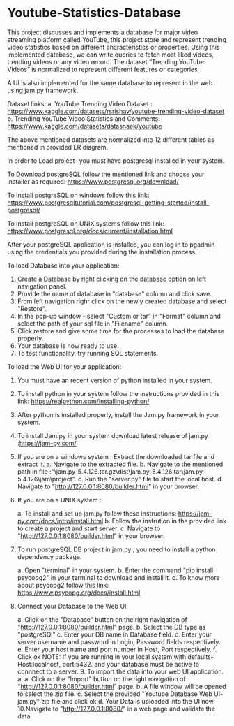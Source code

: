 # Youtube-Statistics-Database
 This project discusses and implements a  database for major video streaming  platform called YouTube, this project store  and represent trending video statistics  based on different characteristics or  properties. Using this implemented  database, we can write queries to fetch  most liked videos, trending videos or any  video record. The dataset “Trending  YouTube Videos” is normalized to  represent different features or categories.

 A UI is also implemented for the same database to represent in the web using jam.py framework.


 Dataset links:
 a. YouTube Trending Video Dataset : https://www.kaggle.com/datasets/rsrishav/youtube-trending-video-dataset
 b. Trending YouTube Video Statistics and Comments: https://www.kaggle.com/datasets/datasnaek/youtube

The above mentioned datasets are normalized into 12 different tables as mentioned in provided ER diagram.

In order to Load project- you must have postgresql installed in your system.

To Download postgreSQL follow the mentioned link and choose your installer as required: https://www.postgresql.org/download/

To Install postgreSQL on windows follow this link: https://www.postgresqltutorial.com/postgresql-getting-started/install-postgresql/

To Install postgreSQL on UNIX systems follow this link: https://www.postgresql.org/docs/current/installation.html

After your postgreSQL application is installed, you can log in to pgadmin using the credentials you provided during the installation process.

To load Database into your application:

 1. Create a Database by right clicking on the database option on left navigation panel.
 2. Provide the name of database in "database" column and click save.
 3. From left navigation righr click on the  newly created database and select "Restore".
 4. In the pop-up window - select "Custom or tar" in "Format" column and select the path of your sql file in "Filename" column.
 5. Click restore and give some time for the processes to load the database properly.
 6. Your database is now ready to use.
 7. To test functionality, try running SQL statements.

To load the Web UI for your application:

  1. You must have an recent version of python installed in your system.
  2. To install python in your system follow the instructions provided in this link: https://realpython.com/installing-python/
  3. After python is installed properly, install the Jam.py framework in your system.
  4. To install Jam.py in your system download latest release of jam.py :https://jam-py.com/
  5. If you are on a windows system : Extract the downloaded tar file and extract it.
								a. Navigate to the extracted file.
								b. Navigate to the mentioned path in file :"\jam.py-5.4.126.tar.gz\dist\jam.py-5.4.126.tar\jam.py-5.4.126\jam\project\".
								c. Run the "server.py" file to start the local host.
								d. Navigate to "http://127.0.0.1:8080/builder.html" in your browser.

  6. If you are on a UNIX system :
   
        a. To install and set up  jam.py follow these instructions: https://jam-py.com/docs/intro/install.html
        b. Follow the instrution in the provided link to create a project and start server.
        c. Navigate to "http://127.0.0.1:8080/builder.html" in your browser.		
  7. To run postgreSQL DB project in jam.py , you need to install a python dependency package.

        a. Open "terminal" in your system.
        b. Enter the command "pip install psycopg2" in your terminal to download and install it.
        c. To know more about psycopg2 follow this link: https://www.psycopg.org/docs/install.html								
  8. Connect your Database to the Web UI.

        a. Click on the "Database" button on the right navigation of "http://127.0.0.1:8080/builder.html" page.
        b. Select the DB type as "postgreSQl"
        c. Enter your DB name in Database field.
        d. Enter your server username and password in Login, Password fields respectively.
        e. Enter your host name and port number in Host, Port respectively.
        f. Click ok 
        NOTE: If you are running in your local system with defaults- Host:localhost, port:5432. and your database must be active to connnect to a server.
		 9. To import the data into your web UI application.
        a. a. Click on the "Import" button on the right navigation of "http://127.0.0.1:8080/builder.html" page.
        b. A file window will be opened to select the zip file.
        c. Select the provided "Youtube Database Web UI- jam.py" zip file and click ok
        d. Your Data is uploaded into the UI now.
  10.Navigate to "http://127.0.0.1:8080/" in a web page and validate the data.
				
    







